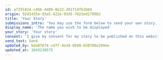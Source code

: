 ```yaml
---
id: a7291824-c46b-4d89-8e22-261f14fb1b84
origin: 92d1435e-d3a5-422e-93d5-7023ed1799b2
title: 'Your Story'
submissions_intro: 'You may use the form below to send your own story. You may give whatever name you wish.'
display_name: 'The name you wish to be displayed'
your_story: 'Your story'
consent: 'I give my consent for my story to be published on this website whywefight.gr. I understand that I retain the right to have it removed at any point, simply by contacting the administrators of the site.'
send_text: Send
updated_by: bda87674-cd7f-4e3d-8598-650708e299ee
updated_at: 1643238575
---
```

